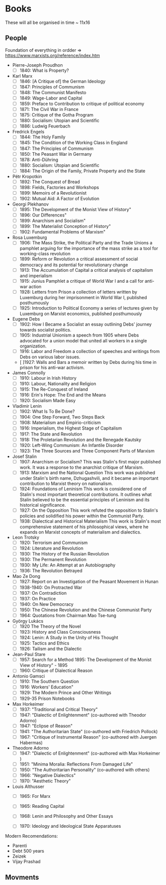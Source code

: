 # Books 
These will all be organised in time
~ 11x16


## People
Foundation of everything in ordder => https://www.marxists.org/reference/index.htm
- Pierre-Joseph Proudhon
    - [ ] 1840: What is Property?
- Karl Marx 
    - [ ] 1846: [A Critique of] the German Ideology
    - [ ] 1847: Principles of Communism
    - [ ] 1848: The Communist Manifesto
    - [ ] 1849: Wage-Labor and Capital
    - [ ] 1859: Preface to Contribution to critique of political economy
    - [ ] 1871: The Civil War in France
    - [ ] 1875: Critique of the Gotha Program
    - [ ] 1880: Socialism: Utopian and Scientific
    - [ ] 1886: Ludwig Feuerbach
- Fredrick Engels 
    - [ ] 1844: The Holy Family 
    - [ ] 1845: The Condition of the Working Class in England
    - [ ] 1847: The Principles of Communism
    - [ ] 1850: The Peasant War in Germany
    - [ ] 1878: Anti-Dühring
    - [ ] 1880: Socialism: Utopian and Scientific
    - [ ] 1884: The Origin of the Family, Private Property and the State 
- Pëtr Kropotkin
    - [ ] 1892: The Conquest of Bread
    - [ ] 1898: Fields, Factories and Workshops
    - [ ] 1899: Memoirs of a Revolutionist
    - [ ] 1902: Mutual Aid: A Factor of Evolution
- Georgi Plekhanov
    - [ ] 1895: The Development of the Monist View of History"
    - [ ] 1896: Our Differences"
    - [ ] 1899: Anarchism and Socialism"
    - [ ] 1899: The Materialist Conception of History"
    - [ ] 1902: Fundamental Problems of Marxism"
- Rosa Luxemburg
    - [ ] 1906: The Mass Strike, the Political Party and the Trade Unions
        a pamphlet arguing for the importance of the mass strike as a tool for working-class revolution
    - [ ] 1899: Reform or Revolution 
        a critical assessment of social democracy and its potential for revolutionary change
    - [ ] 1913: The Accumulation of Capital
        a critical analysis of capitalism and imperialism
    - [ ] 1915: Junius Pamphlet
        a critique of World War I and a call for anti-war action
    - [ ] 1928: Letters from Prison
        a collection of letters written by Luxemburg during her imprisonment in World War I, published posthumously
    - [ ] 1925: Introduction to Political Economy
        a series of lectures given by Luxemburg on Marxist economics, published posthumously
- Eugene Debs
    - [ ] 1902: How I Became a Socialist
        an essay outlining Debs' journey towards socialist politics.
    - [ ] 1905: Industrial Unionism
        a speech from 1905 where Debs advocated for a union model that united all workers in a single organization.
    - [ ] 1916: Labor and Freedom
        a collection of speeches and writings from Debs on various labor issues.
    - [ ]1927: Walls and Bars
        a memoir written by Debs during his time in prison for his anti-war activism. 
- James Connolly
    - [ ] 1910: Labour in Irish History
    - [ ] 1910: Labour, Nationality and Religion
    - [ ] 1915: The Re-Conquest of Ireland
    - [ ] 1916: Erin's Hope: The End and the Means
    - [ ] 1920: Socialism Made Easy 
- Vladimir Lenin
    - [ ] 1902: What Is To Be Done?
    - [ ] 1904: One Step Forward, Two Steps Back
    - [ ] 1908: Materialism and Empirio-criticism
    - [ ] 1916: Imperialism, the Highest Stage of Capitalism 
    - [ ] 1917: The State and Revolution 
    - [ ] 1918: The Proletarian Revolution and the Renegade Kautsky 
    - [ ] 1920: Left-Wing Communism: An Infantile Disorder 
    - [ ] 1923: The Three Sources and Three Component Parts of Marxism
- Josef Stalin 
    - [ ] 1907: Anarchism or Socialism? 
        This was Stalin's first major published work. It was a response to the anarchist critique of Marxism.
    - [ ] 1913: Marxism and the National Question 
        This work was published under Stalin's birth name, Dzhugashvili, and it became an important contribution to Marxist theory on nationalism.
    - [ ] 1924: Foundations of Leninism
        This work is considered one of Stalin's most important theoretical contributions. It outlines what Stalin believed to be the essential principles of Leninism and its historical significance.
    - [ ] 1927: On the Opposition
        This work refuted the opposition to Stalin's policies and solidified his power within the Communist Party.
    - [ ] 1938: Dialectical and Historical Materialism
        This work is Stalin's most comprehensive statement of his philosophical views, where he expands on Marxist concepts of materialism and dialectics.
- Leon Trotsky
    - [ ] 1920: Terrorism and Communism 
    - [ ] 1924: Literature and Revolution
    - [ ] 1930: The History of the Russian Revolution
    - [ ] 1930: The Permanent Revolution 
    - [ ] 1930: My Life: An Attempt at an Autobiography
    - [ ] 1936: The Revolution Betrayed 
- Mao Ze Dong
    - [ ] 1927: Report on an Investigation of the Peasant Movement in Hunan
    - [ ] 1938-1940: On Protracted War
    - [ ] 1937: On Contradiction
    - [ ] 1937: On Practice
    - [ ] 1940: On New Democracy
    - [ ] 1950: The Chinese Revolution and the Chinese Communist Party
    - [ ] 1964: Quotations from Chairman Mao Tse-tung
- György Lukács
    - [ ] 1920 The Theory of the Novel 
    - [ ] 1923: History and Class Consciousness
    - [ ] 1924: Lenin: A Study in the Unity of His Thought 
    - [ ] 1925: Tactics and Ethics
    - [ ] 1926: Tailism and the Dialectic 
- Jean-Paul Stare 
    - [ ] 1957: Search for a Method  1895: The Development of the Monist View of History" - 1895
    - [ ] 1960: Critique of Dialectical Reason
- Antonio Gamsci
    - [ ] 1910: The Southern Question
    - [ ] 1916: Workers' Education" 
    - [ ] 1929: The Modern Prince and Other Writings
    - [ ] 1929-35 Prison Notebooks
- Max Horkeimer 
    - [ ] 1937: "Traditional and Critical Theory"
    - [ ] 1947: "Dialectic of Enlightenment" (co-authored with Theodor Adorno) 
    - [ ] 1947: "Eclipse of Reason"
    - [ ] 1941: "The Authoritarian State" (co-authored with Friedrich Pollock) 
    - [ ] 1967: "Critique of Instrumental Reason" (co-authored with Juergen Habermas) 
- Theodore Adorno
    - [ ] 1947: "Dialectic of Enlightenment" (co-authored with Max Horkeimer ) 
    - [ ] 1951: "Minima Moralia: Reflections From Damaged Life" 
    - [ ] 1950: "The Authoritarian Personality" (co-authored with others)
    - [ ] 1966: "Negative Dialectics"
    - [ ] 1970: "Aesthetic Theory" 
- Louis Althusser 
    - [ ] 1965: For Marx 
    - [ ] 1965: Reading Capital 
    - [ ] 1968: Lenin and Philosophy and Other Essays
    - [ ] 1970: Ideology and Ideological State Apparatuses


Modern Recomendations: 
- Parenti 
- Debt 500 years
- Zeizek 
- Vijay Prashad


## Movments
